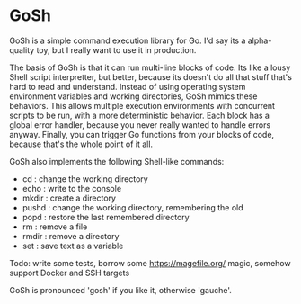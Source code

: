 # GoSh
GoSh is a simple command execution library for Go.  I'd say its a alpha-quality toy, but I really want to use it in production.

The basis of GoSh is that it can run multi-line blocks of code.  Its like a lousy Shell script interpretter, but better, because its doesn't do all that stuff that's hard to read and understand.  Instead of using operating system environment variables and working directories, GoSh mimics these behaviors.  This allows multiple execution environments with concurrent scripts to be run, with a more deterministic behavior.  Each block has a global error handler, because you never really wanted to handle errors anyway.  Finally, you can trigger Go functions from your blocks of code, because that's the whole point of it all.

GoSh also implements the following Shell-like commands:
 - cd : change the working directory
 - echo : write to the console
 - mkdir : create a directory
 - pushd : change the working directory, remembering the old
 - popd : restore the last remembered directory
 - rm : remove a file
 - rmdir : remove a directory
 - set : save text as a variable

Todo:  write some tests, borrow some https://magefile.org/ magic, somehow support Docker and SSH targets

GoSh is pronounced 'gosh' if you like it, otherwise 'gauche'.
